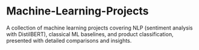 # Machine-Learning-Projects
A collection of machine learning projects covering NLP (sentiment analysis with DistilBERT), classical ML baselines, and product classification, presented with detailed comparisons and insights.
